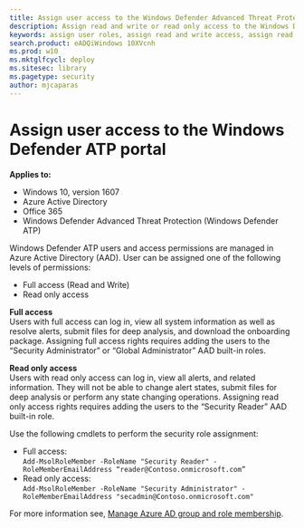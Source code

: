 ```yaml
---
title: Assign user access to the Windows Defender Advanced Threat Protection portal
description: Assign read and write or read only access to the Windows Defender Advanced Threat Protection portal. 
keywords: assign user roles, assign read and write access, assign read only access, user, user roles, roles
search.product: eADQiWindows 10XVcnh
ms.prod: w10
ms.mktglfcycl: deploy
ms.sitesec: library
ms.pagetype: security
author: mjcaparas
---
```


# Assign user access to the Windows Defender ATP portal
**Applies to:**

- Windows 10, version 1607
- Azure Active Directory
- Office 365
- Windows Defender Advanced Threat Protection (Windows Defender ATP)

Windows Defender ATP users and access permissions are managed in Azure Active Directory (AAD). User can be assigned one of the following levels of permissions:
- Full access (Read and Write)
- Read only access

**Full access** <br>
Users with full access can log in, view all system information as well as resolve alerts, submit files for deep analysis, and download the onboarding package.
Assigning full access rights requires adding the users to the “Security Administrator” or “Global Administrator” AAD built-in roles.

**Read only access** <br>
Users with read only access can log in, view all alerts, and related information. 
They will not be able to change alert states, submit files for deep analysis or perform any state changing operations.
Assigning read only access rights requires adding the users to the “Security Reader” AAD built-in role.

<!--
Your administrator can assign roles using the Office 365 portal, or in the Azure classic portal, or by using the AAD module for Windows PowerShell. 
For more information, see [Assigning admin roles in Office 365](https://support.office.com/en-us/article/Assigning-admin-roles-in-Office-365-eac4d046-1afd-4f1a-85fc-8219c79e1504?ui=en-US&rs=en-US&ad=US) and [Assigning administrator roles in Azure Active Directory](https://azure.microsoft.com/en-us/documentation/articles/active-directory-assign-admin-roles/).-->

Use the following cmdlets to perform the security role assignment:

- Full access:<br>```Add-MsolRoleMember -RoleName "Security Reader" -RoleMemberEmailAddress “reader@Contoso.onmicrosoft.com”```
- Read only access:<br>```Add-MsolRoleMember -RoleName "Security Administrator" -RoleMemberEmailAddress "secadmin@Contoso.onmicrosoft.com"```

For more information see, [Manage Azure AD group and role membership](https://technet.microsoft.com/en-us/library/321d532e-407d-4e29-a00a-8afbe23008dd#BKMK_ManageGroups).